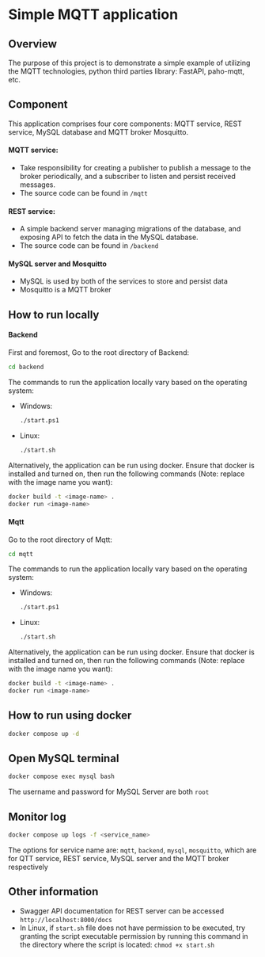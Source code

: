 # Simple MQTT application

## Overview
The purpose of this project is to demonstrate a simple example of utilizing the MQTT technologies, python third parties library: FastAPI, paho-mqtt, etc.

## Component

This application comprises four core components: MQTT service, REST service, MySQL database and MQTT broker Mosquitto. 

#### MQTT service: 
- Take responsibility for creating a publisher to publish a message to the broker periodically, and a subscriber to listen and persist received messages. 
- The source code can be found in `/mqtt`
#### REST service: 
- A simple backend server managing migrations of the database, and exposing API to fetch the data in the MySQL database. 
- The source code can be found in `/backend`

#### MySQL server and Mosquitto
- MySQL is used by both of the services to store and persist data
- Mosquitto is a MQTT broker

## How to run locally
#### Backend
First and foremost, Go to the root directory of Backend:
```bash
cd backend
```

The commands to run the application locally vary based on the operating system:
- Windows:
    ```bash
    ./start.ps1
    ```

- Linux:
    ```bash
    ./start.sh
    ```

Alternatively, the application can be run using docker. Ensure that docker is installed and turned on, then run the following commands (Note: replace <image-name> with the image name you want):
```bash
docker build -t <image-name> .
docker run <image-name>
```

#### Mqtt
Go to the root directory of Mqtt:
```bash
cd mqtt
```

The commands to run the application locally vary based on the operating system:
- Windows:
    ```bash
    ./start.ps1
    ```

- Linux:
    ```bash
    ./start.sh
    ```

Alternatively, the application can be run using docker. Ensure that docker is installed and turned on, then run the following commands (Note: replace <image-name> with the image name you want):

```bash
docker build -t <image-name> .
docker run <image-name>
```

## How to run using docker
```bash
docker compose up -d
```

## Open MySQL terminal
```bash
docker compose exec mysql bash
```
The username and password for MySQL Server are both `root`

## Monitor log
```bash
docker compose up logs -f <service_name>
```
The options for service name are: `mqtt`, `backend`, `mysql`, `mosquitto`, which are for QTT service, REST service, MySQL server and the MQTT broker respectively

## Other information
- Swagger API documentation for REST server can be accessed `http://localhost:8000/docs`
- In Linux, if `start.sh` file does not have permission to be executed, try granting the script executable permission by running this command in the directory where the script is located: `chmod +x start.sh` 